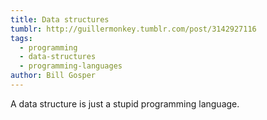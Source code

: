 ```yaml
---
title: Data structures
tumblr: http://guillermonkey.tumblr.com/post/3142927116
tags:
  - programming
  - data-structures
  - programming-languages
author: Bill Gosper
---
```


A data structure is just a stupid programming language.
